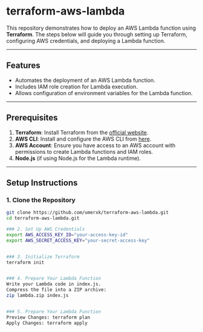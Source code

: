 # terraform-aws-lambda

This repository demonstrates how to deploy an AWS Lambda function using **Terraform**. The steps below will guide you through setting up Terraform, configuring AWS credentials, and deploying a Lambda function.

---

## Features

- Automates the deployment of an AWS Lambda function.
- Includes IAM role creation for Lambda execution.
- Allows configuration of environment variables for the Lambda function.

---

## Prerequisites

1. **Terraform**: Install Terraform from the [official website](https://developer.hashicorp.com/terraform/downloads).
2. **AWS CLI**: Install and configure the AWS CLI from [here](https://docs.aws.amazon.com/cli/latest/userguide/install-cliv2.html).
3. **AWS Account**: Ensure you have access to an AWS account with permissions to create Lambda functions and IAM roles.
4. **Node.js** (if using Node.js for the Lambda runtime).

---

## Setup Instructions

### 1. Clone the Repository

```bash
git clone https://github.com/umerxk/terraform-aws-lambda.git
cd terraform-aws-lambda.git

### 2. Set Up AWS Credentials
export AWS_ACCESS_KEY_ID="your-access-key-id"
export AWS_SECRET_ACCESS_KEY="your-secret-access-key"


### 3. Initialize Terraform
terraform init


### 4. Prepare Your Lambda Function
Write your Lambda code in index.js.
Compress the file into a ZIP archive:
zip lambda.zip index.js


### 5. Prepare Your Lambda Function
Preview Changes: terraform plan
Apply Changes: terraform apply
